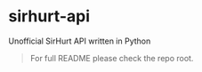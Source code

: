 # sirhurt-api

Unofficial SirHurt API written in Python

> For full README please check the repo root.
